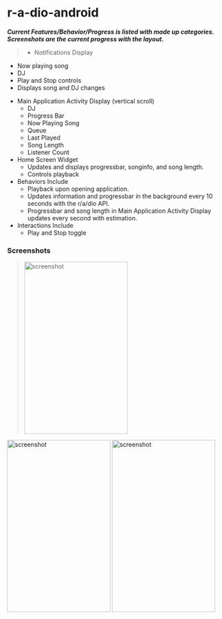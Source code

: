 r-a-dio-android
===============

<style type="text/css">
#screenshots {
margin-left: auto;
margin-right: auto;
}
</style>


***Current Features/Behavior/Progress is listed with made up categories. Screenshots are the current progress with the layout.***

> * Notifications Display
  - Now playing song 
  - DJ   
  - Play and Stop controls
  - Displays song and DJ changes
* Main Application Activity Display (vertical scroll)
  - DJ
  - Progress Bar
  - Now Playing Song
  - Queue
  - Last Played
  - Song Length
  - Listener Count
* Home Screen Widget
  - Updates and displays progressbar, songinfo, and song length.
  - Controls playback
* Behaviors Include
  - Playback upon opening application.
  - Updates information and progressbar in the background every 10 seconds with the r/a/dio API.
  - Progressbar and song length in Main Application Activity Display updates every second with estimation.  
* Interactions Include
  - Play and Stop toggle

### Screenshots

><img src="http://i.imgur.com/eKDCCPg.png"
 alt="screenshot" title="Current Look" height="400px" width="240px"/>
<img src="http://i.imgur.com/DCQ32k7.png" alt="screenshot" title="Current Look" height="400px" width="240px" />
<img src="http://i.imgur.com/tqgS8j6.png"
 alt="screenshot" title="Current Look" height="400px" width="240px"/>
